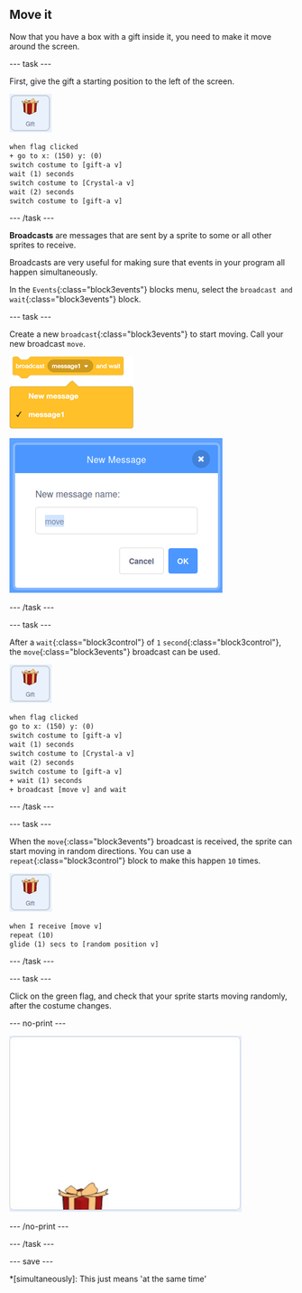 ## Move it

Now that you have a box with a gift inside it, you need to make it move around the screen.

--- task ---

First, give the gift a starting position to the left of the screen.

![image of the gift sprite](images/gift-sprite.png)

```blocks3
when flag clicked
+ go to x: (150) y: (0)
switch costume to [gift-a v]
wait (1) seconds
switch costume to [Crystal-a v]
wait (2) seconds
switch costume to [gift-a v]
``` 

--- /task ---

**Broadcasts** are messages that are sent by a sprite to some or all other sprites to receive.

Broadcasts are very useful for making sure that events in your program all happen simultaneously.

In the `Events`{:class="block3events"} blocks menu, select the `broadcast and wait`{:class="block3events"} block.

--- task ---

Create a new `broadcast`{:class="block3events"} to start moving. Call your new broadcast `move`.

![image showing broadcast block with the name options expanded](images/broadcastAndWait.png)

![image showing the dialogue box for creating a new broadcast, with the name "move" typed in](images/new-message.png)

--- /task ---

--- task ---

After a `wait`{:class="block3control"} of `1` `second`{:class="block3control"}, the `move`{:class="block3events"} broadcast can be used.

![image of the gift sprite](images/gift-sprite.png)

```blocks3
when flag clicked
go to x: (150) y: (0)
switch costume to [gift-a v]
wait (1) seconds
switch costume to [Crystal-a v]
wait (2) seconds
switch costume to [gift-a v]
+ wait (1) seconds
+ broadcast [move v] and wait
``` 

--- /task ---

--- task ---

When the `move`{:class="block3events"} broadcast is received, the sprite can start moving in random directions. You can use a `repeat`{:class="block3control"} block to make this happen `10` times.

![image of the gift sprite](images/gift-sprite.png)

```blocks3
when I receive [move v]
repeat (10)
glide (1) secs to [random position v]
```

--- /task ---

--- task ---

Click on the green flag, and check that your sprite starts moving randomly, after the costume changes.

--- no-print ---

![animate gif showing the gift moving randomly around the screen](images/random-motion.gif)

--- /no-print ---

--- /task ---

--- save ---

*[simultaneously]: This just means 'at the same time'


